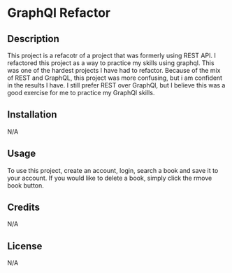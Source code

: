 # GraphQl Refactor

## Description

This project is a refacotr of a project that was formerly using REST API. I refactored this project as a way to practice my skills using graphql. This was one of the hardest projects I have had to refactor. Because of the mix of REST and GraphQL, this project was more confusing, but i am confident in the results I have. I still prefer REST over GraphQl, but I believe this was a good exercise for me to practice my GraphQl skills.

## Installation

N/A

## Usage

To use this project, create an account, login, search a book and save it to your account. If you would like to delete a book, simply click the rmove book button.

## Credits

N/A

## License

N/A
